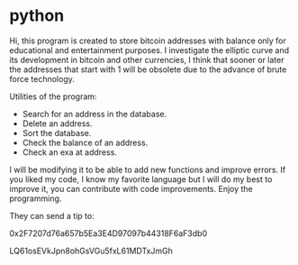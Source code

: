 # python
Hi, this program is created to store bitcoin addresses with balance only for educational and entertainment purposes.
I investigate the elliptic curve and its development in bitcoin and other currencies, I think that sooner or later the addresses that start with 1 will be obsolete due to the advance of brute force technology.

Utilities of the program:
- Search for an address in the database.
- Delete an address.
- Sort the database.
- Check the balance of an address.
- Check an exa at address.

I will be modifying it to be able to add new functions and improve errors.
If you liked my code, I know my favorite language but I will do my best to improve it, you can contribute with code improvements.
Enjoy the programming.

They can send a tip to:

0x2F7207d76a657b5Ea3E4D97097b44318F6aF3db0

LQ61osEVkJpn8ohGsVGu5fxL61MDTxJmGh
